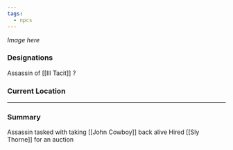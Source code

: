 ```yaml
---
tags:
  - npcs
---
```

*Image here*

### Designations
Assassin of [[Ill Tacit]] ?

### Current Location


___
### Summary
Assassin tasked with taking [[John Cowboy]] back alive
Hired [[Sly Thorne]] for an auction
